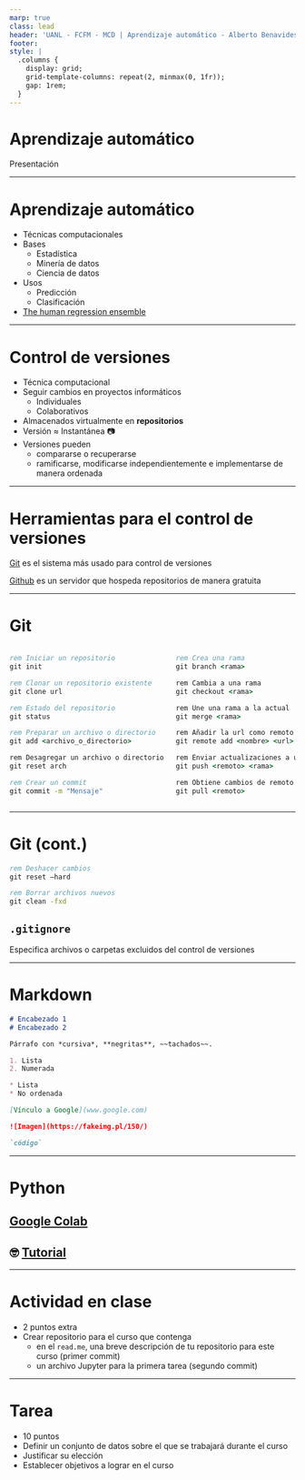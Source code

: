 ```yaml
---
marp: true
class: lead
header: 'UANL - FCFM - MCD | Aprendizaje automático - Alberto Benavides'
footer: 
style: |
  .columns {
    display: grid;
    grid-template-columns: repeat(2, minmax(0, 1fr));
    gap: 1rem;
  }
---
```


# Aprendizaje automático

Presentación

---

# Aprendizaje automático

- Técnicas computacionales
- Bases
    - Estadística
    - Minería de datos
    - Ciencia de datos
- Usos
    - Predicción
    - Clasificación
- [The human regression ensemble](https://justindomke.wordpress.com/2021/09/28/the-human-regression-ensemble/)

--- 

# Control de versiones

- Técnica computacional
- Seguir cambios en proyectos informáticos 
    - Individuales 
    - Colaborativos
- Almacenados virtualmente en **repositorios**
- Versión $\approx$ Instantánea :camera:
- Versiones pueden 
    - compararse o recuperarse
    - ramificarse, modificarse independientemente e implementarse de manera ordenada

--- 

# Herramientas para el control de versiones

[Git](https://git-scm.com/) es el sistema más usado para control de versiones

[Github](https://github.com/) es un servidor que hospeda repositorios de manera gratuita

---

# Git
<div class="columns">
<div>

```cmd
rem Iniciar un repositorio
git init

rem Clonar un repositorio existente
git clone url

rem Estado del repositorio
git status

rem Preparar un archivo o directorio
git add <archivo_o_directorio>

rem Desagregar un archivo o directorio
git reset arch

rem Crear un commit
git commit -m "Mensaje"
```

</div>

```cmd
rem Crea una rama
git branch <rama>

rem Cambia a una rama
git checkout <rama>

rem Une una rama a la actual
git merge <rama>

rem Añadir la url como remoto
git remote add <nombre> <url>

rem Enviar actualizaciones a un remoto
git push <remoto> <rama>

rem Obtiene cambios de remoto
git pull <remoto>
```
</div>
</div>

---

# Git (cont.)

```cmd
rem Deshacer cambios
git reset –hard

rem Borrar archivos nuevos
git clean -fxd
```

## `.gitignore`

Especifica archivos o carpetas excluidos del control de versiones

---

# Markdown

```markdown
# Encabezado 1
# Encabezado 2

Párrafo con *cursiva*, **negritas**, ~~tachados~~.

1. Lista
2. Numerada

* Lista
* No ordenada

[Vínculo a Google](www.google.com)

![Imagen](https://fakeimg.pl/150/)

`código`
```

---

# Python

## [Google Colab](https://colab.research.google.com/)

## 🤓 [Tutorial](https://colab.research.google.com/drive/1uoxgduAnH3e4Pz0YHLAyMnw2Cpilqqpy?usp=sharing)

---

# Actividad en clase

- 2 puntos extra
- Crear repositorio para el curso que contenga 
  - en el `read.me`, una breve descripción de tu repositorio para este curso (primer commit)
  - un archivo Jupyter para la primera tarea (segundo commit)

---

# Tarea

- 10 puntos
- Definir un conjunto de datos sobre el que se trabajará durante el curso
- Justificar su elección
- Establecer objetivos a lograr en el curso